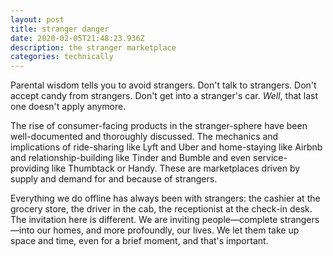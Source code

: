 ```yaml
---
layout: post
title: stranger danger
date: 2020-02-05T21:48:23.936Z
description: the stranger marketplace
categories: technically
---
```

Parental wisdom tells you to avoid strangers. Don't talk to strangers. Don't accept candy from strangers. Don't get into a stranger's car. *Well*, that last one doesn't apply anymore.

The rise of consumer-facing products in the stranger-sphere have been well-documented and thoroughly discussed. The mechanics and implications of ride-sharing like Lyft and Uber and home-staying like Airbnb and relationship-building like Tinder and Bumble and even service-providing like Thumbtack or Handy. These are marketplaces driven by supply and demand for and because of strangers.

Everything we do offline has always been with strangers: the cashier at the grocery store, the driver in the cab, the receptionist at the check-in desk. The invitation here is different. We are inviting people—complete strangers—into our homes, and more profoundly, our lives. We let them take up space and time, even for a brief moment, and that's important.
